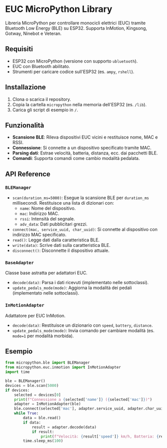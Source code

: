 # EUC MicroPython Library

Libreria MicroPython per controllare monocicli elettrici (EUC) tramite Bluetooth Low Energy (BLE) su ESP32. Supporta InMotion, Kingsong, Gotway, Ninebot e Veteran.

## Requisiti
- ESP32 con MicroPython (versione con supporto `ubluetooth`).
- EUC con Bluetooth abilitato.
- Strumenti per caricare codice sull'ESP32 (es. `ampy`, `rshell`).

## Installazione
1. Clona o scarica il repository.
2. Copia la cartella `micropython` nella memoria dell'ESP32 (es. `/lib`).
3. Carica gli script di esempio in `/`.

## Funzionalità
- **Scansione BLE**: Rileva dispositivi EUC vicini e restituisce nome, MAC e RSSI.
- **Connessione**: Si connette a un dispositivo specificato tramite MAC.
- **Parsing dati**: Estrae velocità, batteria, distanza, ecc. dai pacchetti BLE.
- **Comandi**: Supporta comandi come cambio modalità pedalata.

## API Reference

### `BLEManager`
- `scan(duration_ms=5000)`: Esegue la scansione BLE per `duration_ms` millisecondi. Restituisce una lista di dizionari con:
  - `name`: Nome del dispositivo.
  - `mac`: Indirizzo MAC.
  - `rssi`: Intensità del segnale.
  - `adv_data`: Dati pubblicitari grezzi.
- `connect(mac, service_uuid, char_uuid)`: Si connette al dispositivo con indirizzo MAC specificato.
- `read()`: Legge dati dalla caratteristica BLE.
- `write(data)`: Scrive dati sulla caratteristica BLE.
- `disconnect()`: Disconnette il dispositivo attuale.

### `BaseAdapter`
Classe base astratta per adattatori EUC.
- `decode(data)`: Parsa i dati ricevuti (implementato nelle sottoclassi).
- `update_pedals_mode(mode)`: Aggiorna la modalità dei pedali (implementato nelle sottoclassi).

### `InMotionAdapter`
Adattatore per EUC InMotion.
- `decode(data)`: Restituisce un dizionario con `speed`, `battery`, `distance`.
- `update_pedals_mode(mode)`: Invia comando per cambiare modalità (es. `mode=1` per modalità morbida).

## Esempio
```python
from micropython.ble import BLEManager
from micropython.euc.inmotion import InMotionAdapter
import time

ble = BLEManager()
devices = ble.scan(5000)
if devices:
    selected = devices[0]
    print(f"Connessione a {selected['name']} ({selected['mac']})")
    adapter = InMotionAdapter(ble)
    ble.connect(selected['mac'], adapter.service_uuid, adapter.char_uuid)
    while True:
        data = ble.read()
        if data:
            result = adapter.decode(data)
            if result:
                print(f"Velocità: {result['speed']} km/h, Batteria: {result['battery']}%")
        time.sleep_ms(100)
